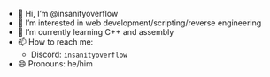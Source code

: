 - 👋 Hi, I’m @insanityoverflow
- 👀 I’m interested in web development/scripting/reverse engineering
- 🌱 I’m currently learning C++ and assembly
- 📫 How to reach me:
  - Discord: `insanityoverflow` 
- 😄 Pronouns: he/him
